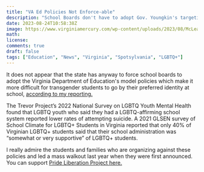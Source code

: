 ```yaml
---
title: "VA Ed Policies Not Enforce-able"
description: "School Boards don't have to adopt Gov. Youngkin's targeting of students."
date: 2023-08-24T10:58:38Z
image: https://www.virginiamercury.com/wp-content/uploads/2023/08/McLean_trans_walkout-2048x1365.jpg
math: 
license: 
comments: true
draft: false
tags: ["Education", "News", "Virginia", "Spotsylvania", "LGBTQ+"]
---
```


It does not appear that the state has anyway to force school boards to adopt the Virginia Department of Education's model policies which make it more difficult for transgender students to go by their preferred identity at school, [according to my reporting.](https://www.virginiamercury.com/2023/08/22/as-virginia-school-districts-split-on-updated-transgender-policies-state-enforcement-tools-appear-limited/)

The Trevor Project’s 2022 National Survey on LGBTQ Youth Mental Health found that LGBTQ youth who said they had a LGBTQ-affirming school system reported lower rates of attempting suicide. A 2021 GLSEN survey of School Climate for LGBTQ+ Students in Virginia reported that only 40% of Virginian LGBTQ+ students said that their school administration was “somewhat or very supportive” of LGBTQ+ students. 

I really admire the students and families who are organizing against these policies and led a mass walkout last year when they were first announced. You can support [Pride Liberation Project here.](https://prideliberation.org/)